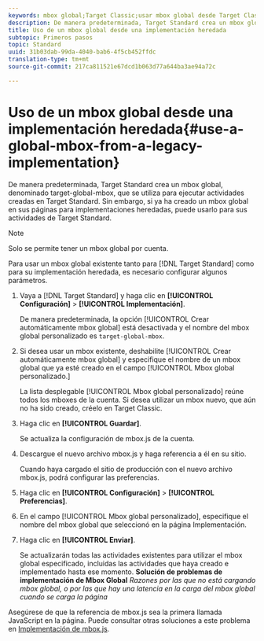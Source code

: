 ```yaml
---
keywords: mbox global;Target Classic;usar mbox global desde Target Classic
description: De manera predeterminada, Target Standard crea un mbox global, denominado target-global-mbox, que se utiliza para ejecutar actividades creadas en Target Standard. Sin embargo, si ya ha creado un mbox global en sus páginas para implementaciones heredadas, puede usarlo para sus actividades de Target Standard.
title: Uso de un mbox global desde una implementación heredada
subtopic: Primeros pasos
topic: Standard
uuid: 31b03dab-99da-4040-bab6-4f5cb452ffdc
translation-type: tm+mt
source-git-commit: 217ca811521e67dcd1b063d77a644ba3ae94a72c

---
```



# Uso de un mbox global desde una implementación heredada{#use-a-global-mbox-from-a-legacy-implementation}

De manera predeterminada, Target Standard crea un mbox global, denominado target-global-mbox, que se utiliza para ejecutar actividades creadas en Target Standard. Sin embargo, si ya ha creado un mbox global en sus páginas para implementaciones heredadas, puede usarlo para sus actividades de Target Standard.

>[!NOTE]
>
>Solo se permite tener un mbox global por cuenta.

Para usar un mbox global existente tanto para [!DNL Target Standard] como para su implementación heredada, es necesario configurar algunos parámetros.

1. Vaya a [!DNL Target Standard] y haga clic en **[!UICONTROL Configuración]** &gt; **[!UICONTROL Implementación]**.

   De manera predeterminada, la opción [!UICONTROL Crear automáticamente mbox global] está desactivada y el nombre del mbox global personalizado es `target-global-mbox`.
1. Si desea usar un mbox existente, deshabilite [!UICONTROL Crear automáticamente mbox global] y especifique el nombre de un mbox global que ya esté creado en el campo [!UICONTROL Mbox global personalizado.]

   La lista desplegable [!UICONTROL Mbox global personalizado] reúne todos los mboxes de la cuenta. Si desea utilizar un mbox nuevo, que aún no ha sido creado, créelo en Target Classic.
1. Haga clic en **[!UICONTROL Guardar]**.

   Se actualiza la configuración de mbox.js de la cuenta.
1. Descargue el nuevo archivo mbox.js y haga referencia a él en su sitio.

   Cuando haya cargado el sitio de producción con el nuevo archivo mbox.js, podrá configurar las preferencias.
1. Haga clic en **[!UICONTROL Configuración]** &gt; **[!UICONTROL Preferencias]**.
1. En el campo [!UICONTROL Mbox global personalizado], especifique el nombre del mbox global que seleccionó en la página Implementación.
1. Haga clic en **[!UICONTROL Enviar]**.

   Se actualizarán todas las actividades existentes para utilizar el mbox global especificado, incluidas las actividades que haya creado e implementado hasta ese momento.
   **Solución de problemas de implementación de Mbox Global** *Razones por las que no está cargando mbox global, o por las que hay una latencia en la carga del mbox global cuando se carga la página*

Asegúrese de que la referencia de mbox.js sea la primera llamada JavaScript en la página. Puede consultar otras soluciones a este problema en   [Implementación de mbox.js](../../../../c-implementing-target/c-implementing-target-for-client-side-web/t-mbox-download/mbox-download.md#task_4EAE26BB84FD4E1D858F411AEDF4B420).

